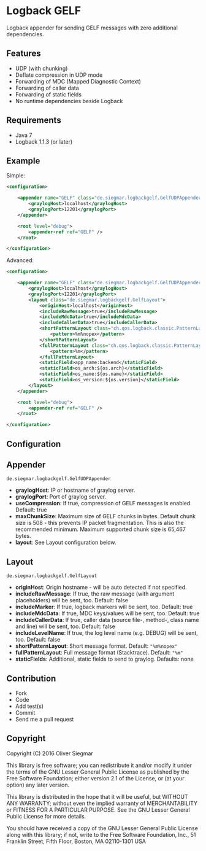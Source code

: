 Logback GELF
============

Logback appender for sending GELF messages with zero additional dependencies.


Features
--------

- UDP (with chunking)
- Deflate compression in UDP mode
- Forwarding of MDC (Mapped Diagnostic Context)
- Forwarding of caller data
- Forwarding of static fields
- No runtime dependencies beside Logback


Requirements
------------

- Java 7
- Logback 1.1.3 (or later)


Example
-------

Simple:

```xml
<configuration>

    <appender name="GELF" class="de.siegmar.logbackgelf.GelfUDPAppender">
        <graylogHost>localhost</graylogHost>
        <graylogPort>12201</graylogPort>
    </appender>

    <root level="debug">
        <appender-ref ref="GELF" />
    </root>

</configuration>
```

Advanced:

```xml
<configuration>

    <appender name="GELF" class="de.siegmar.logbackgelf.GelfUDPAppender">
        <graylogHost>localhost</graylogHost>
        <graylogPort>12201</graylogPort>
        <layout class="de.siegmar.logbackgelf.GelfLayout">
            <originHost>localhost</originHost>
            <includeRawMessage>true</includeRawMessage>
            <includeMdcData>true</includeMdcData>
            <includeCallerData>true</includeCallerData>
            <shortPatternLayout class="ch.qos.logback.classic.PatternLayout">
                <pattern>%m%nopex</pattern>
            </shortPatternLayout>
            <fullPatternLayout class="ch.qos.logback.classic.PatternLayout">
                <pattern>%m</pattern>
            </fullPatternLayout>
            <staticField>app_name:backend</staticField>
            <staticField>os_arch:${os.arch}</staticField>
            <staticField>os_name:${os.name}</staticField>
            <staticField>os_version:${os.version}</staticField>
        </layout>
    </appender>

    <root level="debug">
        <appender-ref ref="GELF" />
    </root>

</configuration>
```

Configuration
-------------

## Appender

`de.siegmar.logbackgelf.GelfUDPAppender`

* **graylogHost**: IP or hostname of graylog server.
* **graylogPort**: Port of graylog server.
* **useCompression**: If true, compression of GELF messages is enabled. Default: true
* **maxChunkSize**: Maximum size of GELF chunks in bytes. Default chunk size is 508 - this prevents
  IP packet fragmentation. This is also the recommended minimum.
  Maximum supported chunk size is 65,467 bytes.
* **layout**: See Layout configuration below.


## Layout

`de.siegmar.logbackgelf.GelfLayout`

* **originHost**: Origin hostname - will be auto detected if not specified.
* **includeRawMessage**: If true, the raw message (with argument placeholders) will be sent, too. 
  Default: false
* **includeMarker**: If true, logback markers will be sent, too. Default: true
* **includeMdcData**: If true, MDC keys/values will be sent, too. Default: true
* **includeCallerData**: If true, caller data (source file-, method-, class name and line) will be 
  sent, too. Default: false
* **includeLevelName**: If true, the log level name (e.g. DEBUG) will be sent, too. Default: false
* **shortPatternLayout**: Short message format. Default: `"%m%nopex"` 
* **fullPatternLayout**: Full message format (Stacktrace). Default: `"%m"`
* **staticFields**: Additional, static fields to send to graylog. Defaults: none


Contribution
------------

- Fork
- Code
- Add test(s)
- Commit
- Send me a pull request


Copyright
---------

Copyright (C) 2016 Oliver Siegmar

This library is free software; you can redistribute it and/or
modify it under the terms of the GNU Lesser General Public
License as published by the Free Software Foundation; either
version 2.1 of the License, or (at your option) any later version.

This library is distributed in the hope that it will be useful,
but WITHOUT ANY WARRANTY; without even the implied warranty of
MERCHANTABILITY or FITNESS FOR A PARTICULAR PURPOSE.  See the GNU
Lesser General Public License for more details.

You should have received a copy of the GNU Lesser General Public
License along with this library; if not, write to the Free Software
Foundation, Inc., 51 Franklin Street, Fifth Floor, Boston, MA  02110-1301  USA
